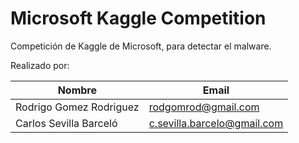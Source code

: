 # Microsoft Kaggle Competition

Competición de Kaggle de Microsoft, para detectar el malware.

Realizado por:

| Nombre | Email |
| ---- | ---- |
| Rodrigo Gomez Rodriguez | rodgomrod@gmail.com |
| Carlos Sevilla Barceló | c.sevilla.barcelo@gmail.com |
